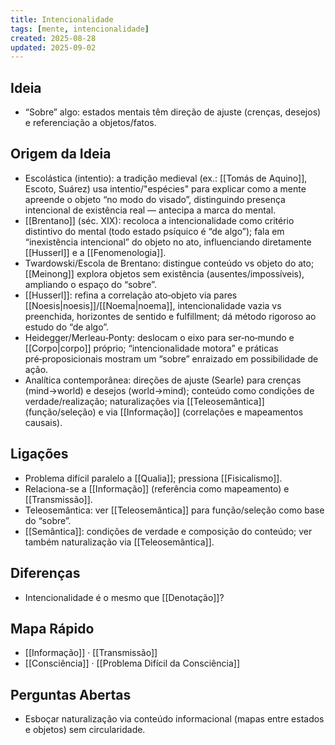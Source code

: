 ```yaml
---
title: Intencionalidade
tags: [mente, intencionalidade]
created: 2025-08-28
updated: 2025-09-02
---
```


## Ideia
- “Sobre” algo: estados mentais têm direção de ajuste (crenças, desejos) e referenciação a objetos/fatos.

## Origem da Ideia
- Escolástica (intentio): a tradição medieval (ex.: [[Tomás de Aquino]], Escoto, Suárez) usa intentio/"espécies" para explicar como a mente apreende o objeto “no modo do visado”, distinguindo presença intencional de existência real — antecipa a marca do mental.
- [[Brentano]] (séc. XIX): recoloca a intencionalidade como critério distintivo do mental (todo estado psíquico é “de algo”); fala em “inexistência intencional” do objeto no ato, influenciando diretamente [[Husserl]] e a [[Fenomenologia]].
- Twardowski/Escola de Brentano: distingue conteúdo vs objeto do ato; [[Meinong]] explora objetos sem existência (ausentes/impossíveis), ampliando o espaço do “sobre”.
- [[Husserl]]: refina a correlação ato‑objeto via pares [[Noesis|noesis]]/[[Noema|noema]], intencionalidade vazia vs preenchida, horizontes de sentido e fulfillment; dá método rigoroso ao estudo do “de algo”.
- Heidegger/Merleau‑Ponty: deslocam o eixo para ser‑no‑mundo e [[Corpo|corpo]] próprio; “intencionalidade motora” e práticas pré‑proposicionais mostram um “sobre” enraizado em possibilidade de ação.
- Analítica contemporânea: direções de ajuste (Searle) para crenças (mind→world) e desejos (world→mind); conteúdo como condições de verdade/realização; naturalizações via [[Teleosemântica]] (função/seleção) e via [[Informação]] (correlações e mapeamentos causais).

## Ligações
- Problema difícil paralelo a [[Qualia]]; pressiona [[Fisicalismo]].
- Relaciona-se a [[Informação]] (referência como mapeamento) e [[Transmissão]].
- Teleosemântica: ver [[Teleosemântica]] para função/seleção como base do “sobre”.
 - [[Semântica]]: condições de verdade e composição do conteúdo; ver também naturalização via [[Teleosemântica]].

## Diferenças
* Intencionalidade é o mesmo que [[Denotação]]?
## Mapa Rápido
- [[Informação]] · [[Transmissão]]
- [[Consciência]] · [[Problema Difícil da Consciência]]

## Perguntas Abertas
- Esboçar naturalização via conteúdo informacional (mapas entre estados e objetos) sem circularidade.
